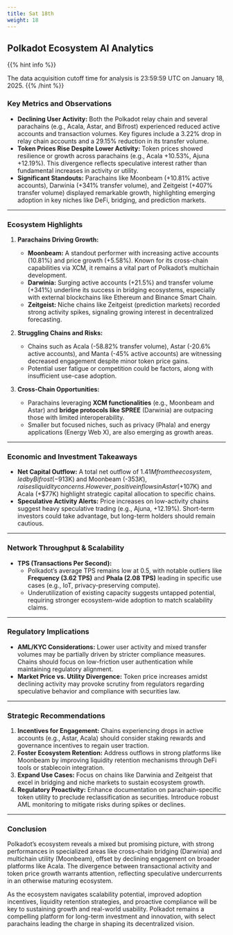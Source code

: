 ```yaml
---
title: Sat 18th
weight: 18
---
```


## **Polkadot Ecosystem AI Analytics**
{{% hint info %}}

The data acquisition cutoff time for analysis is 23:59:59 UTC on January 18, 2025.
{{% /hint %}}

### Key Metrics and Observations
- **Declining User Activity:** Both the Polkadot relay chain and several parachains (e.g., Acala, Astar, and Bifrost) experienced reduced active accounts and transaction volumes. Key figures include a 3.22% drop in relay chain accounts and a 29.15% reduction in its transfer volume.
- **Token Prices Rise Despite Lower Activity:** Token prices showed resilience or growth across parachains (e.g., Acala +10.53%, Ajuna +12.19%). This divergence reflects speculative interest rather than fundamental increases in activity or utility.
- **Significant Standouts:** Parachains like Moonbeam (+10.81% active accounts), Darwinia (+341% transfer volume), and Zeitgeist (+407% transfer volume) displayed remarkable growth, highlighting emerging adoption in key niches like DeFi, bridging, and prediction markets.

---

### Ecosystem Highlights
1. **Parachains Driving Growth:**
   - **Moonbeam:** A standout performer with increasing active accounts (10.81%) and price growth (+5.58%). Known for its cross-chain capabilities via XCM, it remains a vital part of Polkadot’s multichain development.
   - **Darwinia:** Surging active accounts (+21.5%) and transfer volume (+341%) underline its success in bridging ecosystems, especially with external blockchains like Ethereum and Binance Smart Chain.
   - **Zeitgeist:** Niche chains like Zeitgeist (prediction markets) recorded strong activity spikes, signaling growing interest in decentralized forecasting.

2. **Struggling Chains and Risks:**
   - Chains such as Acala (-58.82% transfer volume), Astar (-20.6% active accounts), and Manta (-45% active accounts) are witnessing decreased engagement despite minor token price gains.
   - Potential user fatigue or competition could be factors, along with insufficient use-case adoption.

3. **Cross-Chain Opportunities:**
   - Parachains leveraging **XCM functionalities** (e.g., Moonbeam and Astar) and **bridge protocols like SPREE** (Darwinia) are outpacing those with limited interoperability.
   - Smaller but focused niches, such as privacy (Phala) and energy applications (Energy Web X), are also emerging as growth areas.

---

### Economic and Investment Takeaways
- **Net Capital Outflow:** A total net outflow of $1.41M from the ecosystem, led by Bifrost (-$913K) and Moonbeam (-$353K), raises liquidity concerns. However, positive inflows in Astar (+$107K) and Acala (+$77K) highlight strategic capital allocation to specific chains.
- **Speculative Activity Alerts:** Price increases on low-activity chains suggest heavy speculative trading (e.g., Ajuna, +12.19%). Short-term investors could take advantage, but long-term holders should remain cautious.

---

### Network Throughput & Scalability
- **TPS (Transactions Per Second):**
  - Polkadot’s average TPS remains low at 0.5, with notable outliers like **Frequency (3.62 TPS)** and **Phala (2.08 TPS)** leading in specific use cases (e.g., IoT, privacy-preserving compute).
  - Underutilization of existing capacity suggests untapped potential, requiring stronger ecosystem-wide adoption to match scalability claims.

---

### Regulatory Implications
- **AML/KYC Considerations:** Lower user activity and mixed transfer volumes may be partially driven by stricter compliance measures. Chains should focus on low-friction user authentication while maintaining regulatory alignment.
- **Market Price vs. Utility Divergence:** Token price increases amidst declining activity may provoke scrutiny from regulators regarding speculative behavior and compliance with securities law.

---

### Strategic Recommendations
1. **Incentives for Engagement:** Chains experiencing drops in active accounts (e.g., Astar, Acala) should consider staking rewards and governance incentives to regain user traction.
2. **Foster Ecosystem Retention:** Address outflows in strong platforms like Moonbeam by improving liquidity retention mechanisms through DeFi tools or stablecoin integration.
3. **Expand Use Cases:** Focus on chains like Darwinia and Zeitgeist that excel in bridging and niche markets to sustain ecosystem growth.
4. **Regulatory Proactivity:** Enhance documentation on parachain-specific token utility to preclude reclassification as securities. Introduce robust AML monitoring to mitigate risks during spikes or declines.

---

### Conclusion
Polkadot’s ecosystem reveals a mixed but promising picture, with strong performances in specialized areas like cross-chain bridging (Darwinia) and multichain utility (Moonbeam), offset by declining engagement on broader platforms like Acala. The divergence between transactional activity and token price growth warrants attention, reflecting speculative undercurrents in an otherwise maturing ecosystem.

As the ecosystem navigates scalability potential, improved adoption incentives, liquidity retention strategies, and proactive compliance will be key to sustaining growth and real-world usability. Polkadot remains a compelling platform for long-term investment and innovation, with select parachains leading the charge in shaping its decentralized vision.
